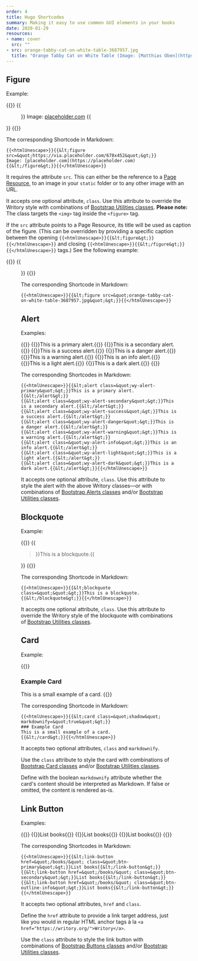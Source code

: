 ```yaml
---
order: 4
title: Hugo Shortcodes
summary: Making it easy to use common GUI elements in your books
date: 2020-01-29
resources:
- name: cover
  src: ""
- src: orange-tabby-cat-on-white-table-3687957.jpg
  title: "Orange Tabby Cat on White Table (Image: [Matthias Oben](https://www.pexels.com/photo/orange-tabby-cat-on-white-table-3687957/))"
---
```


## Figure

Example:

{{<card class="mb-5">}}
{{<figure src="https://via.placeholder.com/678x452">}}
Image: [placeholder.com](https://placeholder.com)
{{</figure>}}
{{</card>}}

The corresponding Shortcode in Markdown:

```
{{<htmlUnescape>}}{{&lt;figure src=&quot;https://via.placeholder.com/678x452&quot;&gt;}}
Image: [placeholder.com](https://placeholder.com)
{{&lt;/figure&gt;}}{{</htmlUnescape>}}
```

It requires the attribute ``src``. This can either be the reference to a [Page Resource](https://gohugo.io/content-management/page-resources/), to an image in your ``static`` folder or to any other image with an URL.

It accepts one optional attribute, ``class``. Use this attribute to override the Writory style with combinations of [Bootstrap Utilities classes](https://getbootstrap.com/docs/4.4/utilities/borders/). **Please note:** The class targets the ``<img>`` tag inside the ``<figure>`` tag.

If the ``src`` attribute points to a Page Resource, its title will be used as caption of the figure. (This can be overridden by providing a specific caption between the opening ``{{<htmlUnescape>}}{{&lt;figure&gt;}}{{</htmlUnescape>}}`` and closing ``{{<htmlUnescape>}}{{&lt;/figure&gt;}}{{</htmlUnescape>}}`` tags.) See the following example:

{{<card class="mb-5">}}
{{<figure src="orange-tabby-cat-on-white-table-3687957.jpg" />}}
{{</card>}}

The corresponding Shortcode in Markdown:

```
{{<htmlUnescape>}}{{&lt;figure src=&quot;orange-tabby-cat-on-white-table-3687957.jpg&quot;&gt;}}{{</htmlUnescape>}}
```

## Alert

Examples:

{{<card class="mb-5">}}
{{<alert class="wy-alert-primary">}}This is a primary alert.{{</alert>}}
{{<alert class="wy-alert-secondary">}}This is a secondary alert.{{</alert>}}
{{<alert class="wy-alert-success">}}This is a success alert.{{</alert>}}
{{<alert class="wy-alert-danger">}}This is a danger alert.{{</alert>}}
{{<alert class="wy-alert-warning">}}This is a warning alert.{{</alert>}}
{{<alert class="wy-alert-info">}}This is an info alert.{{</alert>}}
{{<alert class="wy-alert-light">}}This is a light alert.{{</alert>}}
{{<alert class="wy-alert-dark mb-5">}}This is a dark alert.{{</alert>}}
{{</card>}}

The corresponding Shortcodes in Markdown:

```
{{<htmlUnescape>}}{{&lt;alert class=&quot;wy-alert-primary&quot;&gt;}}This is a primary alert.{{&lt;/alert&gt;}}
{{&lt;alert class=&quot;wy-alert-secondary&quot;&gt;}}This is a secondary alert.{{&lt;/alert&gt;}}
{{&lt;alert class=&quot;wy-alert-success&quot;&gt;}}This is a success alert.{{&lt;/alert&gt;}}
{{&lt;alert class=&quot;wy-alert-danger&quot;&gt;}}This is a danger alert.{{&lt;/alert&gt;}}
{{&lt;alert class=&quot;wy-alert-warning&quot;&gt;}}This is a warning alert.{{&lt;/alert&gt;}}
{{&lt;alert class=&quot;wy-alert-info&quot;&gt;}}This is an info alert.{{&lt;/alert&gt;}}
{{&lt;alert class=&quot;wy-alert-light&quot;&gt;}}This is a light alert.{{&lt;/alert&gt;}}
{{&lt;alert class=&quot;wy-alert-dark&quot;&gt;}}This is a dark alert.{{&lt;/alert&gt;}}{{</htmlUnescape>}}
```

It accepts one optional attribute, ``class``. Use this attribute to style the alert with the above Writory classes—or with combinations of [Bootstrap Alerts classes](https://getbootstrap.com/docs/4.4/components/alerts/) and/or [Bootstrap Utilities classes](https://getbootstrap.com/docs/4.4/utilities/borders/).

## Blockquote

Example:

{{<card class="mb-5">}}
{{<blockquote class="">}}This is a blockquote.{{</blockquote>}}
{{</card>}}

The corresponding Shortcode in Markdown:

```
{{<htmlUnescape>}}{{&lt;blockquote class=&quot;&quot;&gt;}}This is a blockquote.{{&lt;/blockquote&gt;}}{{</htmlUnescape>}}
```

It accepts one optional attribute, ``class``. Use this attribute to override the Writory style of the blockquote with combinations of [Bootstrap Utilities classes](https://getbootstrap.com/docs/4.4/utilities/borders/).

## Card

Example:

{{<card class="shadow mb-5" markdownify="true">}}
### Example Card
This is a small example of a card.
{{</card>}}

The corresponding Shortcode in Markdown:

```
{{<htmlUnescape>}}{{&lt;card class=&quot;shadow&quot; markdownify=&quot;true&quot;&gt;}}
### Example Card
This is a small example of a card.
{{&lt;/card&gt;}}{{</htmlUnescape>}}
```

It accepts two optional attributes, ``class`` and ``markdownify``.

Use the ``class`` attribute to style the card with combinations of [Bootstrap Card classes](https://getbootstrap.com/docs/4.4/components/card/) and/or [Bootstrap Utilities classes](https://getbootstrap.com/docs/4.4/utilities/borders/).

Define with the boolean ``markdownify`` attribute whether the card's content should be interpreted as Markdown. If false or omitted, the content is rendered as-is.

## Link Button

Examples:

{{<card class="mb-5">}}
{{<link-button href="/books/" class="btn-primary">}}List books{{</link-button>}}
{{<link-button href="/books/" class="btn-secondary">}}List books{{</link-button>}}
{{<link-button href="/books/" class="btn-outline-info">}}List books{{</link-button>}}
{{</card>}}

The corresponding Shortcodes in Markdown:

```
{{<htmlUnescape>}}{{&lt;link-button href=&quot;/books/&quot; class=&quot;btn-primary&quot;&gt;}}List books{{&lt;/link-button&gt;}}
{{&lt;link-button href=&quot;/books/&quot; class=&quot;btn-secondary&quot;&gt;}}List books{{&lt;/link-button&gt;}}
{{&lt;link-button href=&quot;/books/&quot; class=&quot;btn-outline-info&quot;&gt;}}List books{{&lt;/link-button&gt;}}{{</htmlUnescape>}}
```

It accepts two optional attributes, ``href`` and ``class``.

Define the ``href`` attribute to provide a link target address, just like you would in regular HTML anchor tags à la ``<a href="https://writory.org/">Writory</a>``.

Use the ``class`` attribute to style the link button with combinations of [Bootstrap Buttons classes](https://getbootstrap.com/docs/4.4/components/buttons/) and/or [Bootstrap Utilities classes](https://getbootstrap.com/docs/4.4/utilities/borders/).
